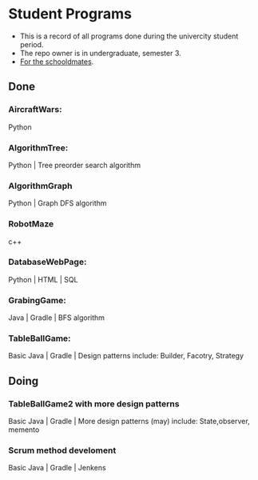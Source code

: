 # Student Programs

- This is a record of all programs done during the univercity student period.  
- The repo owner is in undergraduate, semester 3.  
- [For the schooldmates](https://github.com/YYFFF-BOT/USYD-Review).  
## Done
### AircraftWars:
Python

### AlgorithmTree:
Python | Tree preorder search algorithm

### AlgorithmGraph
Python | Graph DFS algorithm

### RobotMaze
c++

### DatabaseWebPage:
Python | HTML | SQL

### GrabingGame:
Java | Gradle | BFS algorithm

### TableBallGame:
Basic Java | Gradle | Design patterns include: Builder, Facotry, Strategy


## Doing
### TableBallGame2 with more design patterns
Basic Java | Gradle | More design patterns (may) include: State,observer, memento

### Scrum method develoment 
Basic Java | Gradle | Jenkens
